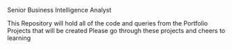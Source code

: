 Senior Business Intelligence Analyst

This Repository will hold all of the code and queries from the Portfolio Projects that will be created
Please go through these projects and cheers to learning

